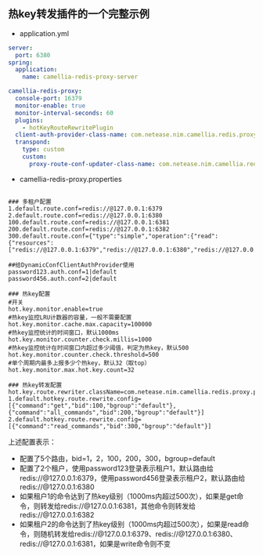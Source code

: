 
## 热key转发插件的一个完整示例

* application.yml

```yaml
server:
  port: 6380
spring:
  application:
    name: camellia-redis-proxy-server

camellia-redis-proxy:
  console-port: 16379
  monitor-enable: true
  monitor-interval-seconds: 60
  plugins:
    - hotKeyRouteRewritePlugin
  client-auth-provider-class-name: com.netease.nim.camellia.redis.proxy.auth.DynamicConfClientAuthProvider
  transpond:
    type: custom
    custom:
      proxy-route-conf-updater-class-name: com.netease.nim.camellia.redis.proxy.route.DynamicConfProxyRouteConfUpdater
```

* camellia-redis-proxy.properties

```properties

### 多租户配置
1.default.route.conf=redis://@127.0.0.1:6379
2.default.route.conf=redis://@127.0.0.1:6380
100.default.route.conf=redis://@127.0.0.1:6381
200.default.route.conf=redis://@127.0.0.1:6382
300.default.route.conf={"type":"simple","operation":{"read":{"resources":["redis://@127.0.0.1:6379","redis://@127.0.0.1:6380","redis://@127.0.0.1:6381"],"type":"random"},"type":"rw_separate","write":"redis://@127.0.0.1:6379"}}

##给DynamicConfClientAuthProvider使用
password123.auth.conf=1|default
password456.auth.conf=2|default

### 热key配置
#开关
hot.key.monitor.enable=true
#热key监控LRU计数器的容量，一般不需要配置
hot.key.monitor.cache.max.capacity=100000
#热key监控统计的时间窗口，默认1000ms
hot.key.monitor.counter.check.millis=1000
#热key监控统计在时间窗口内超过多少阈值，判定为热key，默认500
hot.key.monitor.counter.check.threshold=500
#单个周期内最多上报多少个热key，默认32（取top）
hot.key.monitor.max.hot.key.count=32

### 热key转发配置
hot.key.route.rewriter.className=com.netease.nim.camellia.redis.proxy.plugin.rewrite.DefaultRouteRewriter
1.default.hotkey.route.rewrite.config=[{"command":"get","bid":100,"bgroup":"default"},{"command":"all_commands","bid":200,"bgroup":"default"}]
2.default.hotkey.route.rewrite.config=[{"command":"read_commands","bid":300,"bgroup":"default"}]
```

上述配置表示：  
* 配置了5个路由，bid=1，2，100，200，300，bgroup=default
* 配置了2个租户，使用password123登录表示租户1，默认路由给redis://@127.0.0.1:6379，使用password456登录表示租户2，默认路由给redis://@127.0.0.1:6380
* 如果租户1的命令达到了热key级别（1000ms内超过500次），如果是get命令，则转发给redis://@127.0.0.1:6381，其他命令则转发给redis://@127.0.0.1:6382
* 如果租户2的命令达到了热key级别（1000ms内超过500次），如果是read命令，则随机转发给redis://@127.0.0.1:6379、redis://@127.0.0.1:6380、redis://@127.0.0.1:6381，如果是write命令则不变


